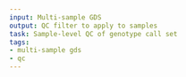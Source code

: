 ```yaml
---
input: Multi-sample GDS
output: QC filter to apply to samples
task: Sample-level QC of genotype call set
tags:
- multi-sample gds
- qc
---
```

